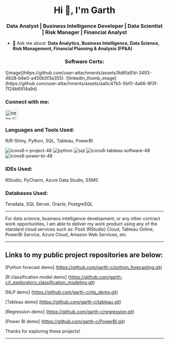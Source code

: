 <h1 align="center">Hi 👋, I'm Garth</h1>
<h3 align="center">Data Analyst | Business Intelligence Developer | Data Scientist | Risk Manager | Financial Analyst </h3>


- 💬 Ask me about: **Data Analytics, Business Intelligence, Data Science, Risk Management, Financial Planning & Analysis (FP&A)**
<h3 align="center">Software Certs:</h3>
![image](https://github.com/user-attachments/assets/9d6fa91d-3493-4828-b6e0-a450b5f3a355). 
![linkedin_thumb_image](https://github.com/user-attachments/assets/aa0c47b5-5bf0-4a66-8f3f-7f24b6914a9d)


<h3 align="left">Connect with me:</h3>
<p align="left">
<a href="https://linkedin.com/in/https://www.linkedin.com/in/garthcumpston" target="blank"><img align="center" src="https://raw.githubusercontent.com/rahuldkjain/github-profile-readme-generator/master/src/images/icons/Social/linked-in-alt.svg" alt="https://www.linkedin.com/in/garthcumpston" height="30" width="40" /></a>
</p>

<h3 align="left">Languages and Tools Used:</h3>
R/R-Shiny, Python, SQL, Tableau, PowerBI


![icons8-r-project-48](https://github.com/garth-c/garth-c/assets/138831938/a4dcbeee-6125-4292-890f-3fe6a2675ddb)
![python](https://github.com/garth-c/garth-c/assets/138831938/01b4701d-ceb3-48cf-b424-0eda05082fc8)
![sql](https://github.com/garth-c/garth-c/assets/138831938/fc8d573c-0f44-4bfc-94d5-09e99970eb52)
![icons8-tableau-software-48](https://github.com/garth-c/garth-c/assets/138831938/1df6b26d-c670-4f4a-9237-530ffacb409f)
![icons8-power-bi-48](https://github.com/garth-c/garth-c/assets/138831938/7871d1f9-4b05-46f3-b56d-944afe1be7fd)


<h3 align="left">IDEs Used:</h3>
RStudio, PyCharm, Azure Data Studio, SSMS

<h3 align="left">Databases Used:</h3>
Teradata, SQL Server, Oracle, PostgreSQL

-------------------------------------------------------------------------

For data science, business intelligence development, or any other contract work opportunities, I am able to deliver my work product using any of the standard cloud services such as: Posit (RStudio) Cloud, Tableau Online, PowerBI Service, Azure Cloud, Amazon Web Services, etc.

---------------------------------------------------------------------------------

## Links to my public project repositories are below:

[Python forecast demo] (https://github.com/garth-c/python_forecasting.git)

[R classification model demo] (https://github.com/garth-c/r_exploratory_classification_modeling.git)

[NLP demo] (https://github.com/garth-c/nlp_demo.git)

[Tableau demo] (https://github.com/garth-c/tableau.git)

[Regression demo] (https://github.com/garth-c/regression.git)

[Power BI demo] (https://github.com/garth-c/PowerBI.git)


Thanks for exploring these projects!

---------------------------------------------------------------------------------
